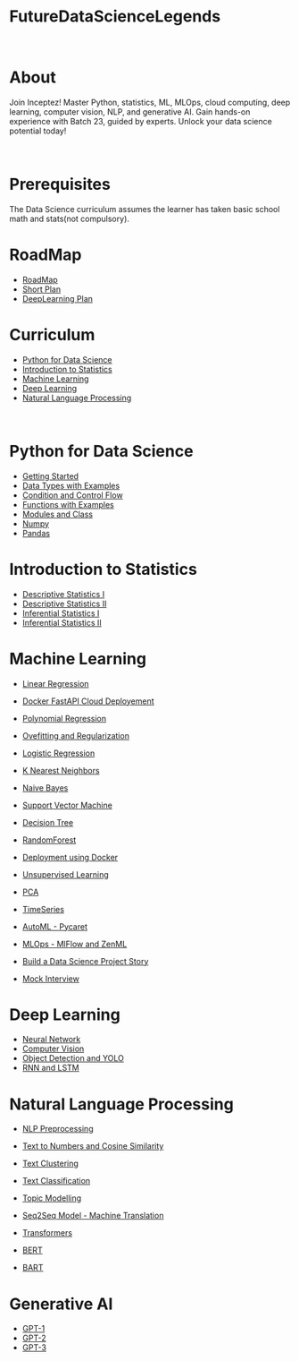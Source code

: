 # FutureDataScienceLegends

<br>

# About
Join Inceptez! Master Python, statistics, ML, MLOps, cloud computing, deep learning, computer vision, NLP, and generative AI. Gain hands-on experience with Batch 23, guided by experts. Unlock your data science potential today!

<br>

# Prerequisites
The Data Science curriculum assumes the learner has taken basic school math and stats(not compulsory).

<be>

# RoadMap
* [RoadMap](https://docs.google.com/spreadsheets/d/13EVKNbPUYTKVL8lcT3-x1Cf8fL5pxiTrI9MRI6wUeg4/edit?usp=sharing)
* [Short Plan](https://docs.google.com/spreadsheets/d/1uiSSkVBZzVCmpc6ewM5y4ZoRCWGRDk08o-Pk_2q5BcU/)
* [DeepLearning Plan](https://docs.google.com/spreadsheets/d/18r94CytRiFCf7WKfiGqKbCNywhoxNuqJ/edit?usp=sharing&ouid=113375722781003774560&rtpof=true&sd=true)

  
# Curriculum
* [Python for Data Science](https://github.com/nursnaaz/FutureDataScienceLegends/tree/main/01.%20Python)
* [Introduction to Statistics](https://github.com/nursnaaz/FutureDataScienceLegends/tree/main/02.%20Statistics)
* [Machine Learning](https://github.com/nursnaaz/FutureDataScienceLegends/tree/main/04.%20Linear%20Regression)
* [Deep Learning](https://github.com/nursnaaz/FutureDataScienceLegends/tree/main/22.%20Neural%20Network%20Introduction)
* [Natural Language Processing](https://github.com/nursnaaz/FutureDataScienceLegends/tree/main/26.%20NLP%20Preprocessing)

<br>

# Python for Data Science
* [Getting Started](https://github.com/nursnaaz/FutureDataScienceLegends/tree/main/01.%20Python/Python_Basics_1)
* [Data Types with Examples](https://github.com/nursnaaz/FutureDataScienceLegends/tree/main/01.%20Python/Python_Basics_1)
* [Condition and Control Flow](https://github.com/nursnaaz/FutureDataScienceLegends/tree/main/01.%20Python/Python_Basics_2)
* [Functions with Examples](https://github.com/nursnaaz/FutureDataScienceLegends/tree/main/01.%20Python/Python_Basics_3)
* [Modules and Class](https://github.com/nursnaaz/FutureDataScienceLegends/tree/main/01.%20Python/Python_Basics_3)
* [Numpy](https://github.com/nursnaaz/FutureDataScienceLegends/tree/main/01.%20Python/Python_Numpy_Basics_1)
* [Pandas](https://github.com/nursnaaz/FutureDataScienceLegends/tree/main/01.%20Python/Pandas_Basics_1)


# Introduction to Statistics
* [Descriptive Statistics I](https://github.com/nursnaaz/FutureDataScienceLegends/tree/main/02.%20Statistics/Descriptive%20Statistics%20-%201)
* [Descriptive Statistics II](https://github.com/nursnaaz/FutureDataScienceLegends/tree/main/02.%20Statistics/Descriptive%20Statistics%20-%202)
* [Inferential Statistics I](https://github.com/nursnaaz/FutureDataScienceLegends/tree/main/02.%20Statistics/Inferential%20Statistics%20-%201)
* [Inferential Statistics II](https://github.com/nursnaaz/FutureDataScienceLegends/tree/main/02.%20Statistics/Inferential%20Statistics%20-%202)

  
# Machine Learning
* [Linear Regression](https://github.com/nursnaaz/FutureDataScienceLegends/tree/main/04.%20Linear%20Regression)
* [Docker FastAPI Cloud Deployement](https://github.com/nursnaaz/FutureDataScienceLegends/tree/main/05.%20DockerFastAPICloudRunDeployement)
* [Polynomial Regression](https://github.com/nursnaaz/FutureDataScienceLegends/tree/main/06.%20Polynomial%20Regression)
* [Ovefitting and Regularization](https://github.com/nursnaaz/FutureDataScienceLegends/tree/main/07.%20Ovefitting%20and%20Regularization)
* [Logistic Regression](https://github.com/nursnaaz/FutureDataScienceLegends/tree/main/08.%20Logistic%20Regression)
* [K Nearest Neighbors](https://github.com/nursnaaz/FutureDataScienceLegends/tree/main/09.%20KNN)
* [Naive Bayes](https://github.com/nursnaaz/FutureDataScienceLegends/tree/main/10.%20Naive%20Bayes)
* [Support Vector Machine](https://github.com/nursnaaz/FutureDataScienceLegends/tree/main/11.%20Support%20Vector%20Machine)
* [Decision Tree](https://github.com/nursnaaz/FutureDataScienceLegends/tree/main/12.%20Decision%20Tree)
* [RandomForest](https://github.com/nursnaaz/FutureDataScienceLegends/tree/main/13.%20RandomForest)

* [Deployment using Docker](https://github.com/nursnaaz/FutureDataScienceLegends/tree/main/14.%20ApiWebAppDockerAwsStreamlitDeploy)
* [Unsupervised Learning](https://github.com/nursnaaz/FutureDataScienceLegends/tree/main/15.%20Unsupervised%20Learning)
* [PCA](https://github.com/nursnaaz/FutureDataScienceLegends/tree/main/16.%20PCA)
* [TimeSeries](https://github.com/nursnaaz/FutureDataScienceLegends/tree/main/17.%20TimeSeries)
* [AutoML - Pycaret](https://github.com/nursnaaz/FutureDataScienceLegends/tree/main/18.%20AutoML)
* [MLOps - MlFlow and ZenML](https://github.com/nursnaaz/FutureDataScienceLegends/tree/main/19.%20MLOps)

* [Build a Data Science Project Story](https://github.com/nursnaaz/FutureDataScienceLegends/blob/main/20.%20Build_a_Data_Science_Project_Strory.md)
* [Mock Interview](https://github.com/nursnaaz/FutureDataScienceLegends/blob/main/21.%20Mock%20Interview%20Outcome)


# Deep Learning
* [Neural Network](https://github.com/nursnaaz/FutureDataScienceLegends/tree/main/22.%20Neural%20Network%20Introduction)
* [Computer Vision](https://github.com/nursnaaz/FutureDataScienceLegends/tree/main/23.%20Computer%20%20Vision)
* [Object Detection and YOLO](https://github.com/nursnaaz/FutureDataScienceLegends/tree/main/24.%20Computer%20Vision%20-%20Object%20Detection)
* [RNN and LSTM](https://github.com/nursnaaz/FutureDataScienceLegends/tree/main/25.%20RNN%20-%20LSTM)


# Natural Language Processing
* [NLP Preprocessing](https://github.com/nursnaaz/FutureDataScienceLegends/tree/main/26.%20NLP%20Preprocessing)
* [Text to Numbers and Cosine Similarity](https://github.com/nursnaaz/FutureDataScienceLegends/tree/main/27.%20Text%20to%20Numbers%20-%20Cosine%20Similarity)
* [Text Clustering](https://github.com/nursnaaz/FutureDataScienceLegends/tree/main/28.%20Text%20Clustering)
* [Text Classification](https://github.com/nursnaaz/FutureDataScienceLegends/tree/main/29.%20Text%20Classification)
* [Topic Modelling](https://github.com/nursnaaz/FutureDataScienceLegends/tree/main/30.%20Topic%20Modelling)
* [Seq2Seq Model - Machine Translation](https://github.com/nursnaaz/FutureDataScienceLegends/tree/main/31.%20Seq2Seq%20Model%20-%20Machine%20Translation)
  
* [Transformers](https://github.com/nursnaaz/FutureDataScienceLegends/tree/main/32.%20Transformer)
* [BERT](https://github.com/nursnaaz/FutureDataScienceLegends/tree/main/33.%20BERT)  
* [BART](https://github.com/nursnaaz/FutureDataScienceLegends/tree/main/34.%20BART) 


# Generative AI
* [GPT-1](https://github.com/nursnaaz/FutureDataScienceLegends/tree/main/35.%20GPT-1)
* [GPT-2](https://github.com/nursnaaz/FutureDataScienceLegends/tree/main/36.%20GPT-2)
* [GPT-3](https://github.com/nursnaaz/FutureDataScienceLegends/tree/main/37.%20GPT-3)
